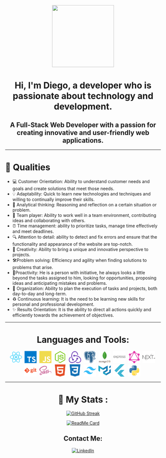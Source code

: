 <div id="header" align="center">
<img src="https://wikiimg.tojsiabtv.com/wikipedia/commons/f/f2/Game_of_life_animated_glider.gif" width="200" height="200">
<h1 align="center">Hi, I'm Diego, a developer who is passionate about technology and development.</h1>
<h2 align="center">A Full-Stack Web Developer with a passion for creating innovative and user-friendly web applications.</h3>
</div>

---

# 🌟 Qualities

- 💻 Customer Orientation: Ability to understand customer needs and goals and create solutions that meet those needs.
- 💡 Adaptability: Quick to learn new technologies and techniques and willing to continually improve their skills.
- 🧠 Analytical thinking: Reasoning and reflection on a certain situation or problem.
- 🤝 Team player: Ability to work well in a team environment, contributing ideas and collaborating with others.
- ⏰ Time management: ability to prioritize tasks, manage time effectively and meet deadlines.
- 🔍 Attention to detail: ability to detect and fix errors and ensure that the functionality and appearance of the website are top-notch.
- 🎨 Creativity: Ability to bring a unique and innovative perspective to projects.
- 🛠️Problem solving: Efficiency and agility when finding solutions to problems that arise.
- 🚀Proactivity: He is a person with initiative, he always looks a little beyond the tasks assigned to him, looking for opportunities, proposing ideas and anticipating mistakes and problems.
- 📝 Organization: Ability to plan the execution of tasks and projects, both day-to-day and long-term.
- ♻️ Continuous learning: It is the need to be learning new skills for personal and professional development.
- ✨ Results Orientation: It is the ability to direct all actions quickly and efficiently towards the achievement of objectives.


---

<div align="center">

# Languages and Tools:

<img src="https://github.com/devicons/devicon/blob/master/icons/react/react-original.svg" title="REACT" alt="React" width="40" height="40"/>&nbsp;
<img src="https://github.com/devicons/devicon/blob/master/icons/typescript/typescript-plain.svg" title="Typescript" alt="Typescript" width="40" height="40"/>&nbsp;
<img src="https://github.com/devicons/devicon/blob/master/icons/javascript/javascript-plain.svg" title="Javascript" alt="Javascript" width="40" height="40"/>&nbsp;
<img src="https://github.com/devicons/devicon/blob/master/icons/nodejs/nodejs-plain.svg" title="Node.js" alt="Node.js" width="40" height="40"/>&nbsp;
<img src="https://github.com/devicons/devicon/blob/master/icons/redux/redux-original.svg" title="Redux" alt="Redux" width="40" height="40"/>&nbsp;
<img src="https://github.com/devicons/devicon/blob/master/icons/postgresql/postgresql-plain.svg" title="PostgreSQL" alt="PostgreSQL" width="40" height="40"/>&nbsp;
<img src="https://github.com/devicons/devicon/blob/master/icons/mongodb/mongodb-original-wordmark.svg" title="MongoDB" alt="MongoDB" width="40" height="40"/>&nbsp;
<img src="https://github.com/devicons/devicon/blob/master/icons/express/express-original-wordmark.svg" title="Express" alt="Express" width="40" height="40"/>&nbsp;
<img src="https://github.com/devicons/devicon/blob/master/icons/graphql/graphql-plain.svg" title="GraphQL" alt="GraphQL" width="40" height="40"/>&nbsp;
<img src="https://github.com/devicons/devicon/blob/master/icons/nextjs/nextjs-original-wordmark.svg" title="NextJS" alt="NextJS" width="40" height="40"/>&nbsp;
<img src="https://github.com/devicons/devicon/blob/master/icons/git/git-plain-wordmark.svg" title="Git" alt="Git" width="40" height="40"/>&nbsp;
<img src="https://github.com/devicons/devicon/blob/master/icons/sass/sass-original.svg" title="SASS" alt="SASS" width="40" height="40"/>&nbsp;
<img src="https://github.com/devicons/devicon/blob/master/icons/html5/html5-plain.svg" title="HTML5" alt="HTML5" width="40" height="40"/>&nbsp;
<img src="https://github.com/devicons/devicon/blob/master/icons/css3/css3-plain.svg" title="CSS3" alt="CSS3" width="40" height="40"/>&nbsp;
<img src="https://github.com/devicons/devicon/blob/master/icons/tailwindcss/tailwindcss-plain.svg" title="TailwindCSS" alt="TailwindCSS" width="40" height="40"/>&nbsp;
<img src="https://github.com/devicons/devicon/blob/master/icons/materialui/materialui-original.svg" title="Materialui" alt="Materialui" width="40" height="40"/>&nbsp;
<img src="https://github.com/devicons/devicon/blob/master/icons/flutter/flutter-plain.svg" title="Flutter" alt="Flutter" width="40" height="40"/>&nbsp;
<img src="https://github.com/devicons/devicon/blob/master/icons/python/python-original.svg" title="Python" alt="Python" width="40" height="40"/>&nbsp;

</div>

---

<div align="center">

# 🔭 My Stats :

[![GitHub Streak](https://github-readme-streak-stats.herokuapp.com/?user=kerneldiego&theme=dark)](https://git.io/streak-stats)

[![ReadMe Card](https://github-readme-stats.vercel.app/api?username=kerneldiego&show_icons=true&theme=radical)](https://github.com/kerneldiego/github-readme-stats)

## Contact Me:

[![LinkedIn](https://img.shields.io/badge/-LinkedIn-blue?logo=linkedin)](https://www.linkedin.com/in/diegokernel/)

</div>
